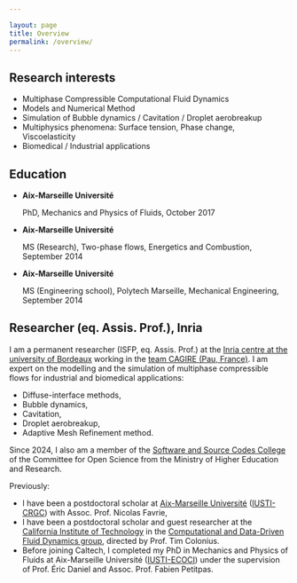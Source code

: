 ```yaml
---

layout: page
title: Overview
permalink: /overview/
---
```

<div class="colonne">
	<aside>
		<h2> Research interests </h2>
		<ul>  
			<li> Multiphase Compressible Computational Fluid Dynamics </li>
			<li> Models and Numerical Method </li>
			<li> Simulation of Bubble dynamics / Cavitation / Droplet aerobreakup </li>
			<li> Multiphysics phenomena: Surface tension, Phase change, Viscoelasticity </li>
			<li> Biomedical / Industrial applications </li>
		</ul>
		<h2> Education </h2>
		<ul>
			<li> <p> <span style="font-weight:bold">Aix-Marseille Université</span> </p>
				 <p> PhD, Mechanics and Physics of Fluids, October 2017 </p> </li>
			<li> <p> <span style="font-weight:bold">Aix-Marseille Université</span> </p>
				 <p> MS (Research), Two-phase flows, Energetics and Combustion, September 2014 </p> </li>
			<li> <p> <span style="font-weight:bold">Aix-Marseille Université</span> </p>
				 <p> MS (Engineering school), Polytech Marseille, Mechanical Engineering, September 2014 </p> </li>	
		</ul>	
	</aside>
	<div>
		<article>
			<h2> Researcher (eq. Assis. Prof.), Inria </h2>
			<p>
				I am a permanent researcher (ISFP, eq. Assis. Prof.) at the <a href="https://www.inria.fr/en/inria-centre-university-bordeaux" target="_blank" >Inria centre at the university of Bordeaux</a> working in the <a href="https://team.inria.fr/cagire/" target="_blank" >team CAGIRE (Pau, France)</a>. I am expert on the modelling and the simulation of multiphase compressible flows for industrial and biomedical applications:
				<ul>
					<li> Diffuse-interface methods, </li>
					<li> Bubble dynamics, </li>
					<li> Cavitation, </li>
					<li> Droplet aerobreakup, </li>
					<li> Adaptive Mesh Refinement method. </li>
				</ul>
			</p>
			<p>
				Since 2024, I also am a member of the <a href="https://www.ouvrirlascience.fr/software-and-source-codes-college/" target="_blank" >Software and Source Codes College</a> of the Committee for Open Science from the Ministry of Higher Education and Research.
			</p>
			<p>
				Previously:
				<ul>
					<li>
						I have been a postdoctoral scholar at <a href="https://www.univ-amu.fr/" target="_blank" >Aix-Marseille Université</a> (<a href="https://iusti.cnrs.fr/la-recherche-a-liusti/combustion-risques-et-genie-civil-axe-crgc/" target="_blank" >IUSTI-CRGC</a>) with Assoc. Prof. Nicolas Favrie,
					</li>
					<li>
						I have been a postdoctoral scholar and guest researcher at the <a href="http://www.mce.caltech.edu/" target="_blank" >California Institute of Technology</a> in the <a href="http://colonius.caltech.edu/" target="_blank" >Computational and Data-Driven Fluid Dynamics group</a>, directed by Prof. Tim Colonius.
					 </li>
					<li>
						Before joining Caltech, I completed my PhD in Mechanics and Physics of Fluids at Aix-Marseille Université (<a href="http://iusti.cnrs.fr/la-recherche-a-liusti/ecoulements-compressibles-ondes-de-choc-et-interfaces-axe-ecoci/" target="_blank" >IUSTI-ECOCI</a>) under the supervision of Prof. Éric Daniel and Assoc. Prof. Fabien Petitpas.
					 </li>
				</ul>
			</p>
		</article>
	</div>
</div>